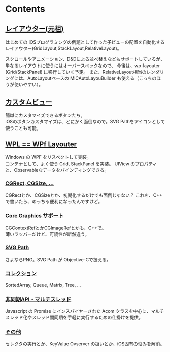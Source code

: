 # Contents

## [レイアウター(元祖)](original-layouter.md)

はじめての iOSプログラミングの例題として作った子ビューの配置を自動化するレイアウター(GridLayout,StackLayout,RelativeLayout)。

スクロールやアニメーション、D&Dによる並べ替えなどもサポートしているが、単なるレイアウトに使うにはオーバースペックなので、
今後は、wp-layouter (Grid/StackPanel) に移行していく予定。
また、RelativeLayout相当のレンダリングには、AutoLayoutベースの MICAutoLayouBuilder も使える（こっちのほうが使いやすい）。

## [カスタムビュー](custom-view.md)

簡単にカスタマイズできるボタンたち。<br>
iOSのボタンカスタマイズは、とにかく面倒なので。SVG Pathをアイコンとして使うことも可能。

## [WPL == WPf Layouter](wp-layouter.md)

Windows の WPF をリスペクトして実装。<br>
コンテナとして、よく使う Grid, StackPanel を実装。
UIView のプロパティと、Observableなデータをバインディングできる。

### [CGRect, CGSize, ...](rect-size.md)

CGRectとか、CGSizeとか、初期化するだけでも面倒じゃない？
これを、C++ で書いたら、めっちゃ便利になったんですけど。

### [Core Graphics サポート](graphics.md)

CGContextRefとかCGImageRefとかも、C++で。<br>
薄いラッパーだけど、可読性が断然違う。

### [SVG Path](svg.md)
さよならPNG。SVG Path が Objective-Cで扱える。

### [コレクション](collection.md)

SortedArray, Queue, Matrix, Tree, ...<br>

### [非同期API・マルチスレッド](threading.md)

Javascript の Promise にインスパイヤーされた Acom クラスを中心に、マルチスレッド化やスレッド間同期を手軽に実行するための仕掛けを提供。

### [その他](other.md)

セレクタの実行とか、KeyValue Ovserver の扱いとか、iOS固有の悩みを解消。
